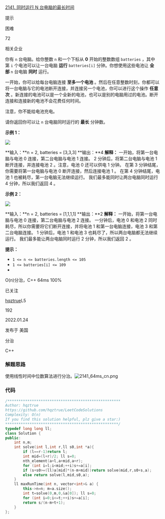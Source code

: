 [2141. 同时运行 N 台电脑的最长时间](https://leetcode.cn/problems/maximum-running-time-of-n-computers/)

提示

困难

72

相关企业

你有 `n` 台电脑。给你整数 `n` 和一个下标从 **0** 开始的整数数组 `batteries` ，其中第 `i` 个电池可以让一台电脑 **运行** `batteries[i]` 分钟。你想使用这些电池让 **全部** `n` 台电脑 **同时** 运行。

一开始，你可以给每台电脑连接 **至多一个电池** 。然后在任意整数时刻，你都可以将一台电脑与它的电池断开连接，并连接另一个电池，你可以进行这个操作 **任意次** 。新连接的电池可以是一个全新的电池，也可以是别的电脑用过的电池。断开连接和连接新的电池不会花费任何时间。

注意，你不能给电池充电。

请你返回你可以让 `n` 台电脑同时运行的 **最长** 分钟数。

**示例 1：**

![](https://assets.leetcode.com/uploads/2022/01/06/example1-fit.png)

**输入：**n = 2, batteries = [3,3,3]
**输出：**4
**解释：**
一开始，将第一台电脑与电池 0 连接，第二台电脑与电池 1 连接。
2 分钟后，将第二台电脑与电池 1 断开连接，并连接电池 2 。注意，电池 0 还可以供电 1 分钟。
在第 3 分钟结尾，你需要将第一台电脑与电池 0 断开连接，然后连接电池 1 。
在第 4 分钟结尾，电池 1 也被耗尽，第一台电脑无法继续运行。
我们最多能同时让两台电脑同时运行 4 分钟，所以我们返回 4 。

**示例 2：**

![](https://assets.leetcode.com/uploads/2022/01/06/example2.png)

**输入：**n = 2, batteries = [1,1,1,1]
**输出：**2
**解释：**
一开始，将第一台电脑与电池 0 连接，第二台电脑与电池 2 连接。
一分钟后，电池 0 和电池 2 同时耗尽，所以你需要将它们断开连接，并将电池 1 和第一台电脑连接，电池 3 和第二台电脑连接。
1 分钟后，电池 1 和电池 3 也耗尽了，所以两台电脑都无法继续运行。
我们最多能让两台电脑同时运行 2 分钟，所以我们返回 2 。

**提示：**

- `1 <= n <= batteries.length <= 105`
- `1 <= batteries[i] <= 109`
- 
O(n)分治，C++ 64ms 100%

已关注

[hqztrue](https://leetcode.cn/u/hqztrue/)L5

192

2022.01.24

发布于 美国

分治

C++

### 解题思路

使用线性时间中位数算法进行分治。![2141_64ms_cn.png](https://pic.leetcode-cn.com/1642983569-ZKhtYE-2141_64ms_cn.png)

### 代码

```cpp
/***************************************************
Author: hqztrue
https://github.com/hqztrue/LeetCodeSolutions
Complexity: O(n)
If you find this solution helpful, plz give a star:)
***************************************************/
typedef long long ll;
class Solution {
public:
	int n,m;
	int solve(int l,int r,ll s0,int *a){
		if (l==r-1)return l;
		int mid=(l+r)/2; ll s=0;
		nth_element(a+l,a+mid,a+r);
		for (int i=l;i<mid;++i)s+=a[i];
		if (s+s0>=(ll)a[mid]*(n-m+mid))return solve(mid,r,s0+s,a);
		else return solve(l,mid,s0,a);
	}
	ll maxRunTime(int n, vector<int>& a) {
		this->n=n; m=a.size();
		int t=solve(0,m,0,&a[0]); ll s=0;
		for (int i=0;i<=t;++i)s+=a[i];
		return s/(n-m+t+1);
	}
};
```